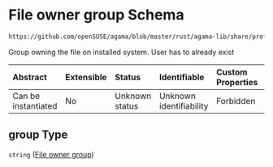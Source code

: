 # File owner group Schema

```txt
https://github.com/openSUSE/agama/blob/master/rust/agama-lib/share/profile.schema.json#/$defs/file/properties/group
```

Group owning the file on installed system. User has to already exist

| Abstract            | Extensible | Status         | Identifiable            | Custom Properties | Additional Properties | Access Restrictions | Defined In                                                          |
| :------------------ | :--------- | :------------- | :---------------------- | :---------------- | :-------------------- | :------------------ | :------------------------------------------------------------------ |
| Can be instantiated | No         | Unknown status | Unknown identifiability | Forbidden         | Allowed               | none                | [profile.schema.json\*](profile.schema.json "open original schema") |

## group Type

`string` ([File owner group](profile-defs-user-defined-file-to-deploy-properties-file-owner-group.md))
